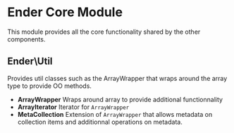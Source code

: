 Ender Core Module
=================
This module provides all the core functionality shared by the other components.

Ender\Util
----------
Provides util classes such as the ArrayWrapper that wraps around the array type to provide OO methods.

* **ArrayWrapper** Wraps around array to provide additional functionnality
* **ArrayIterator** Iterator for `ArrayWrapper`
* **MetaCollection** Extension of `ArrayWrapper` that allows metadata on collection items and additionnal operations on metadata.
